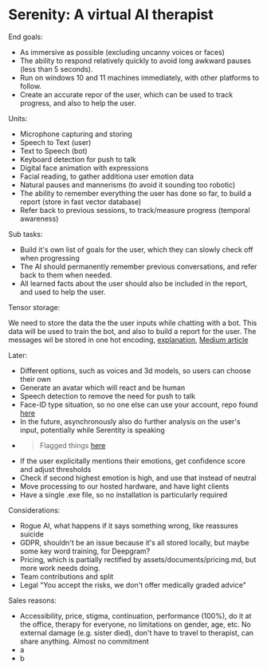 # Serenity: A virtual AI therapist

End goals:

- As immersive as possible (excluding uncanny voices or faces)
- The ability to respond relatively quickly to avoid long awkward pauses (less than 5 seconds).
- Run on windows 10 and 11 machines immediately, with other platforms to follow.
- Create an accurate repor of the user, which can be used to track progress, and also to help the user.

Units:

- Microphone capturing and storing
- Speech to Text (user)
- Text to Speech (bot)
- Keyboard detection for push to talk
- Digital face animation with expressions
- Facial reading, to gather additiona user emotion data
- Natural pauses and mannerisms (to avoid it sounding too robotic)
- The ability to remember everything the user has done so far, to build a report (store in fast vector database)
- Refer back to previous sessions, to track/measure progress (temporal awareness)

Sub tasks:

- Build it's own list of goals for the user, which they can slowly check off when progressing
- The AI should permanently remember previous conversations, and refer back to them when needed.
- All learned facts about the user should also be included in the report, and used to help the user.

Tensor storage:

We need to store the data the the user inputs while chatting with a bot. This data will be used to train the bot, and also to build a report for the user.
The messages wil be stored in one hot encoding, [explanation](https://machinelearningmastery.com/why-one-hot-encode-data-in-machine-learning/),
[Medium article](https://medium.com/vector-database)

Later:

- Different options, such as voices and 3d models, so users can choose their own
- Generate an avatar which will react and be human
- Speech detection to remove the need for push to talk
- Face-ID type situation, so no one else can use your account, repo found [here](https://github.com/ageitgey/face_recognition)
- In the future, asynchronously also do further analysis on the user's input, potentially while Serentity is speaking
- > Flagged things [here](https://www.assemblyai.com/docs/Models/content_moderation#understanding-the-response)
- If the user explicitally mentions their emotions, get confidence score and adjust thresholds
- Check if second highest emotion is high, and use that instead of neutral
- Move processing to our hosted hardware, and have light clients
- Have a single .exe file, so no installation is particularly required

Considerations:

- Rogue AI, what happens if it says something wrong, like reassures suicide
- GDPR, shouldn't be an issue because it's all stored locally, but maybe some key word training, for Deepgram?
- Pricing, which is partially rectified by assets/documents/pricing.md, but more work needs doing.
- Team contributions and split
- Legal "You accept the risks, we don't offer medically graded advice"

Sales reasons:

- Accessibility, price, stigma, continuation, performance (100%), do it at the office, therapy for everyone, no limitations on gender, age, etc. No external damage (e.g. sister died), don't have to travel to therapist, can share anything. Almost no commitment
- a
- b
